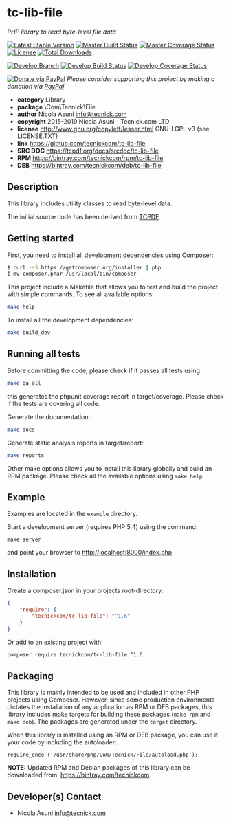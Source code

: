 # tc-lib-file
*PHP library to read byte-level file data*

[![Latest Stable Version](https://poser.pugx.org/tecnickcom/tc-lib-file/version)](https://packagist.org/packages/tecnickcom/tc-lib-file)
[![Master Build Status](https://secure.travis-ci.org/tecnickcom/tc-lib-file.png?branch=master)](https://travis-ci.org/tecnickcom/tc-lib-file?branch=master)
[![Master Coverage Status](https://coveralls.io/repos/tecnickcom/tc-lib-file/badge.svg?branch=master&service=github)](https://coveralls.io/github/tecnickcom/tc-lib-file?branch=master)
[![License](https://poser.pugx.org/tecnickcom/tc-lib-file/license)](https://packagist.org/packages/tecnickcom/tc-lib-file)
[![Total Downloads](https://poser.pugx.org/tecnickcom/tc-lib-file/downloads)](https://packagist.org/packages/tecnickcom/tc-lib-file)

[![Develop Branch](https://img.shields.io/badge/-develop:-gray.svg)](https://github.com/tecnickcom/tc-lib-file/tree/develop)
[![Develop Build Status](https://secure.travis-ci.org/tecnickcom/tc-lib-file.png?branch=develop)](https://travis-ci.org/tecnickcom/tc-lib-file?branch=develop)
[![Develop Coverage Status](https://coveralls.io/repos/tecnickcom/tc-lib-file/badge.svg?branch=develop&service=github)](https://coveralls.io/github/tecnickcom/tc-lib-file?branch=develop)

[![Donate via PayPal](https://img.shields.io/badge/donate-paypal-87ceeb.svg)](https://www.paypal.com/cgi-bin/webscr?cmd=_donations&currency_code=GBP&business=paypal@tecnick.com&item_name=donation%20for%20tc-lib-file%20project)
*Please consider supporting this project by making a donation via [PayPal](https://www.paypal.com/cgi-bin/webscr?cmd=_donations&currency_code=GBP&business=paypal@tecnick.com&item_name=donation%20for%20tc-lib-file%20project)*

* **category**    Library
* **package**     \Com\Tecnick\File
* **author**      Nicola Asuni <info@tecnick.com>
* **copyright**   2015-2019 Nicola Asuni - Tecnick.com LTD
* **license**     http://www.gnu.org/copyleft/lesser.html GNU-LGPL v3 (see LICENSE.TXT)
* **link**        https://github.com/tecnickcom/tc-lib-file
* **SRC DOC**     https://tcpdf.org/docs/srcdoc/tc-lib-file
* **RPM**         https://bintray.com/tecnickcom/rpm/tc-lib-file
* **DEB**         https://bintray.com/tecnickcom/deb/tc-lib-file

## Description

This library includes utility classes to read byte-level data.

The initial source code has been derived from [TCPDF](<http://www.tcpdf.org>).


## Getting started

First, you need to install all development dependencies using [Composer](https://getcomposer.org/):

```bash
$ curl -sS https://getcomposer.org/installer | php
$ mv composer.phar /usr/local/bin/composer
```

This project include a Makefile that allows you to test and build the project with simple commands.
To see all available options:

```bash
make help
```

To install all the development dependencies:

```bash
make build_dev
```

## Running all tests

Before committing the code, please check if it passes all tests using

```bash
make qa_all
```
this generates the phpunit coverage report in target/coverage.
Please check if the tests are covering all code.

Generate the documentation:

```bash
make docs
```

Generate static analysis reports in target/report:

```bash
make reports
```

Other make options allows you to install this library globally and build an RPM package.
Please check all the available options using `make help`.


## Example

Examples are located in the `example` directory.

Start a development server (requires PHP 5.4) using the command:

```
make server
```

and point your browser to <http://localhost:8000/index.php>


## Installation

Create a composer.json in your projects root-directory:

```json
{
    "require": {
        "tecnickcom/tc-lib-file": "^1.6"
    }
}
```

Or add to an existing project with: 

```bash
composer require tecnickcom/tc-lib-file ^1.6
```

## Packaging

This library is mainly intended to be used and included in other PHP projects using Composer.
However, since some production environments dictates the installation of any application as RPM or DEB packages,
this library includes make targets for building these packages (`make rpm` and `make deb`).
The packages are generated under the `target` directory.

When this library is installed using an RPM or DEB package, you can use it your code by including the autoloader:
```
require_once ('/usr/share/php/Com/Tecnick/File/autoload.php');
```

**NOTE:** Updated RPM and Debian packages of this library can be downloaded from: https://bintray.com/tecnickcom


## Developer(s) Contact

* Nicola Asuni <info@tecnick.com>
